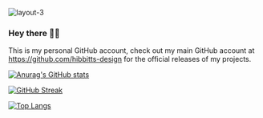 
![layout-3](https://github.com/user-attachments/assets/9be9af67-ac7a-4365-b3b9-86a904206d5b)

### Hey there 👋🏼

This is my personal GitHub account, check out my main GitHub account at https://github.com/hibbitts-design for the official releases of my projects.

[![Anurag's GitHub stats](https://github-readme-stats.vercel.app/api?username=paulhibbitts)](https://github.com/anuraghazra/github-readme-stats)

[![GitHub Streak](https://streak-stats.demolab.com/?user=paulhibbitts)](https://git.io/streak-stats)

[![Top Langs](https://github-readme-stats.vercel.app/api/top-langs/?username=paulhibbitts)](https://github.com/anuraghazra/github-readme-stats)

<!--
**paulhibbitts/paulhibbitts** is a ✨ _special_ ✨ repository because its `README.md` (this file) appears on your GitHub profile.

Here are some ideas to get you started:

- 🔭 I’m currently working on ...
- 🌱 I’m currently learning ...
- 👯 I’m looking to collaborate on ...
- 🤔 I’m looking for help with ...
- 💬 Ask me about ...
- 📫 How to reach me: ...
- 😄 Pronouns: ...
- ⚡ Fun fact: ...

![A_bird's_eye_view_of_a_bright,_cartoony_chalk-draw](https://github.com/user-attachments/assets/25705959-b79e-494e-8324-628d87f1fe89)

-->
